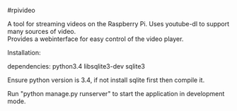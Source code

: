 #rpivideo

A tool for streaming videos on the Raspberry Pi.  Uses youtube-dl to support many sources of video.  
Provides a webinterface for easy control of the video player.

Installation:

dependencies:
python3.4
libsqlite3-dev
sqlite3

Ensure python version is 3.4, if not install sqlite first then compile it.

Run "python manage.py runserver" to start the application in development mode.



